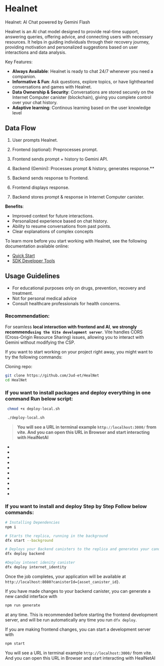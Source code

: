 # Healnet

Healnet: AI Chat powered by Gemini Flash

Healnet is an AI chat model designed to provide real-time support,
answering queries, offering advice, and
connecting users with necessary resources. It helps
in guiding individuals through their recovery
journey, providing motivation and personalized
suggestions based on user interactions and data
analysis.



Key Features:

- **Always Available**: Healnet is ready to chat 24/7 whenever you need a companion.
- **Informative & Fun**: Ask questions, explore topics, or have lighthearted conversations and games with Healnet.
- **Data Ownership & Security**: Conversations are stored securely on the Internet Computer canister (blockchain), giving you complete control over your chat history.
- **Adaptive learning**:
Continous learning based on the user knowledge level

## Data Flow

1. User prompts Healnet.

2. Frontend (optional): Preprocesses prompt.

3. Frontend sends prompt + history to Gemini API.

4. Backend (Gemini): Processes prompt & history, generates response.\*\*

5. Backend sends response to Frontend.

6. Frontend displays response.

7. Backend stores prompt & response in Internet Computer canister.

**Benefits**:

- Improved context for future interactions.
- Personalized experience based on chat history.
- Ability to resume conversations from past points.
- Clear explanations of complex concepts

To learn more before you start working with Healnet, see the following documentation available online:

- [Quick Start](https://internetcomputer.org/docs/current/developer-docs/setup/deploy-locally)
- [SDK Developer Tools](https://internetcomputer.org/docs/current/developer-docs/setup/install)

## Usage Guidelines

- For educational purposes only on drugs, prevention, recovery and treatment.
- Not for personal medical advice
- Consult healthcare professionals for health concerns.

### Recommendation:

For seamless **local interaction with frontend and AI**, **we strongly recommend`using the Vite development server`**. Vite handles CORS (Cross-Origin Resource Sharing) issues, allowing you to interact with Gemini without modifying the CSP.

If you want to start working on your project right away, you might want to try the following commands:

Cloning repo:

```bash
git clone https://github.com/Jud-et/HealNet
cd HealNet
```

### **If you want to install packages and deploy everything in one command Run below script:**

```bash
 chmod +x deploy-local.sh

 ./deploy-local.sh
```

> **You will see a URL in terminal example `http://localhost:3000/` from vite. And you can open this URL in Browser and start interacting with HealNetAI**

-
-
-
-
-
-
-
-
-
-

### If you want to install and deploy Step by Step Follow below commands:

```bash
# Installing Dependencies
npm i

# Starts the replica, running in the background
dfx start --background

# Deploys your Backend canisters to the replica and generates your candid interface
dfx deploy backend

#Deploy intenet idenity canister
dfx deploy internet_identity
```

Once the job completes, your application will be available at `http://localhost:8080?canisterId={asset_canister_id}`.

If you have made changes to your backend canister, you can generate a new candid interface with

```bash
npm run generate
```

at any time. This is recommended before starting the frontend development server, and will be run automatically any time you run `dfx deploy`.

If you are making frontend changes, you can start a development server with

```bash
npm start
```

You will see a URL in terminal example `http://localhost:3000/` from vite. And you can open this URL in Browser and start interacting with HealNetAI
